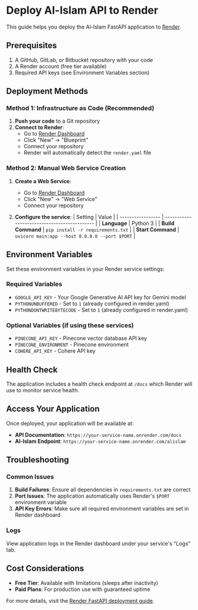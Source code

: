 # Deploy Al-Islam API to Render

This guide helps you deploy the Al-Islam FastAPI application to [Render](https://render.com).

## Prerequisites

1. A GitHub, GitLab, or Bitbucket repository with your code
2. A Render account (free tier available)
3. Required API keys (see Environment Variables section)

## Deployment Methods

### Method 1: Infrastructure as Code (Recommended)

1. **Push your code** to a Git repository
2. **Connect to Render**:
   - Go to [Render Dashboard](https://dashboard.render.com)
   - Click "New" → "Blueprint"
   - Connect your repository
   - Render will automatically detect the `render.yaml` file

### Method 2: Manual Web Service Creation

1. **Create a Web Service**:

   - Go to [Render Dashboard](https://dashboard.render.com)
   - Click "New" → "Web Service"
   - Connect your repository

2. **Configure the service**:
   | Setting | Value |
   | ----------------- | -------------------------------------------- |
   | **Language** | Python 3 |
   | **Build Command** | `pip install -r requirements.txt` |
   | **Start Command** | `uvicorn main:app --host 0.0.0.0 --port $PORT` |

## Environment Variables

Set these environment variables in your Render service settings:

### Required Variables

- `GOOGLE_API_KEY` - Your Google Generative AI API key for Gemini model
- `PYTHONUNBUFFERED` - Set to `1` (already configured in render.yaml)
- `PYTHONDONTWRITEBYTECODE` - Set to `1` (already configured in render.yaml)

### Optional Variables (if using these services)

- `PINECONE_API_KEY` - Pinecone vector database API key
- `PINECONE_ENVIRONMENT` - Pinecone environment
- `COHERE_API_KEY` - Cohere API key

## Health Check

The application includes a health check endpoint at `/docs` which Render will use to monitor service health.

## Access Your Application

Once deployed, your application will be available at:

- **API Documentation**: `https://your-service-name.onrender.com/docs`
- **Al-Islam Endpoint**: `https://your-service-name.onrender.com/alislam`

## Troubleshooting

### Common Issues

1. **Build Failures**: Ensure all dependencies in `requirements.txt` are correct
2. **Port Issues**: The application automatically uses Render's `$PORT` environment variable
3. **API Key Errors**: Make sure all required environment variables are set in Render dashboard

### Logs

View application logs in the Render dashboard under your service's "Logs" tab.

## Cost Considerations

- **Free Tier**: Available with limitations (sleeps after inactivity)
- **Paid Plans**: For production use with guaranteed uptime

For more details, visit the [Render FastAPI deployment guide](https://render.com/docs/deploy-fastapi).
